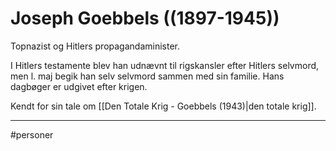 # Joseph Goebbels ((1897-1945))

Topnazist og Hitlers propagandaminister. 

I Hitlers testamente blev han udnævnt til rigskansler efter Hitlers
selvmord, men l. maj begik han selv selvmord sammen med sin familie.
Hans dagbøger er udgivet efter krigen.

Kendt for sin tale om [[Den Totale Krig - Goebbels (1943)|den totale krig]].



---
#personer